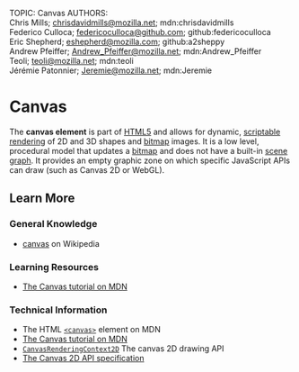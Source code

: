 TOPIC: Canvas
AUTHORS: Chris Mills; chrisdavidmills@mozilla.net; mdn:chrisdavidmills
         Federico Culloca; federicoculloca@github.com; github:federicoculloca
         Eric Shepherd; eshepherd@mozilla.com; github:a2sheppy
         Andrew Pfeiffer; Andrew_Pfeiffer@mozilla.net; mdn:Andrew_Pfeiffer
         Teoli; teoli@mozilla.net; mdn:teoli
         Jérémie Patonnier; Jeremie@mozilla.net; mdn:Jeremie

# Canvas

The **canvas element** is part of [HTML5](https://en.wikipedia.org/wiki/HTML5) and allows for dynamic,
[scriptable](https://en.wikipedia.org/wiki/Scripting_language)
[rendering](https://en.wikipedia.org/wiki/Rendering_(computer_graphics)) of 2D and 3D shapes and
[bitmap](https://en.wikipedia.org/wiki/Bitmap) images. It is a low level, procedural model that
updates a [bitmap](https://en.wikipedia.org/wiki/Bitmap) and does not have a built-in
[scene graph](https://en.wikipedia.org/wiki/Scene_graph). It provides an empty graphic zone on which
specific JavaScript APIs can draw (such as Canvas 2D or WebGL).

## Learn More

### General Knowledge

- [canvas](https://en.wikipedia.org/wiki/Canvas%20element) on Wikipedia

### Learning Resources

- [The Canvas tutorial on MDN](https://developer.mozilla.org/en-US/docs/Web/Guide/HTML/Canvas_tutorial)

### Technical Information

- The HTML [`<canvas>`](https://wiki.developer.mozilla.org/en-US/docs/Web/HTML/Element/canvas)
element on MDN
- [The Canvas tutorial on MDN](https://developer.mozilla.org/en-US/docs/HTML/Canvas)
- [`CanvasRenderingContext2D`](https://wiki.developer.mozilla.org/en-US/docs/Web/API/CanvasRenderingContext2D)
The canvas 2D drawing API
- [The Canvas 2D API specification](http://www.w3.org/TR/2dcontext/)

